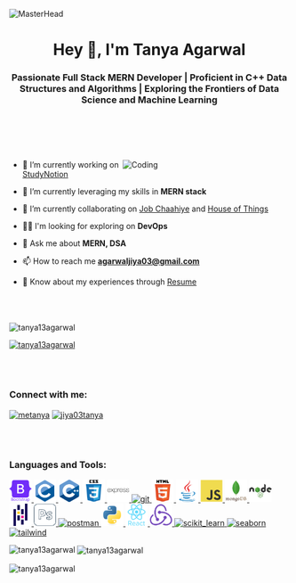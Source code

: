 ![MasterHead](https://res.cloudinary.com/dzqnxxed6/image/upload/v1716358177/ezgif.com-resize_dycgd0.gif)


<h1 align="center">Hey 👋, I'm Tanya Agarwal</h1>
<h3 align="center">Passionate Full Stack MERN Developer | Proficient in C++ Data Structures and Algorithms | Exploring the Frontiers of Data Science and Machine Learning</h3>

<br></br>
<br></br>

<img align="right" alt="Coding" width="300" src = 'https://static.vecteezy.com/system/resources/previews/000/242/494/non_2x/vector-female-developer.jpg' />

- 🔭 I’m currently working on [StudyNotion](https://github.com/tanya13agarwal/StudyNotion.git)
  

- 🌱 I’m currently leveraging my skills in **MERN stack**


- 👯 I’m currently collaborating on [Job Chaahiye](https://github.com/TheLeftyCoder/Employer-Job-Portal) and [House of Things](https://github.com/Divyanshu800/house-of-things)


- 👨‍💻 I'm looking for exploring on **DevOps**


- 💬 Ask me about **MERN, DSA**


- 📫 How to reach me **agarwaljiya03@gmail.com**


- 📄 Know about my experiences through [Resume](https://drive.google.com/file/d/1_cSvlAfgjRBcpjP0IaZMZsApzSKOp7hL/view?usp=sharing)
<br><br/>
<br><br/>

<p align="left"> <img src="https://komarev.com/ghpvc/?username=tanya13agarwal&label=Profile%20views&color=0e75b6&style=flat" alt="tanya13agarwal" /> </p>

<p align="left"> <a href="https://github.com/ryo-ma/github-profile-trophy"><img src="https://github-profile-trophy.vercel.app/?username=tanya13agarwal" alt="tanya13agarwal" /></a> </p>

<br><br/>

<h3 align="left">Connect with me:</h3>
<p align="left">
<a href="https://linkedin.com/in/metanya" target="blank"><img align="center" src="https://raw.githubusercontent.com/rahuldkjain/github-profile-readme-generator/master/src/images/icons/Social/linked-in-alt.svg" alt="metanya" height="30" width="40" /></a>
<a href="https://www.leetcode.com/jiya03tanya" target="blank"><img align="center" src="https://raw.githubusercontent.com/rahuldkjain/github-profile-readme-generator/master/src/images/icons/Social/leet-code.svg" alt="jiya03tanya" height="30" width="40" /></a>
</p>

<br><br/>

<h3 align="left">Languages and Tools:</h3>
<p align="left"> <a href="https://getbootstrap.com" target="_blank" rel="noreferrer"> <img src="https://raw.githubusercontent.com/devicons/devicon/master/icons/bootstrap/bootstrap-plain-wordmark.svg" alt="bootstrap" width="40" height="40"/> </a> <a href="https://www.cprogramming.com/" target="_blank" rel="noreferrer"> <img src="https://raw.githubusercontent.com/devicons/devicon/master/icons/c/c-original.svg" alt="c" width="40" height="40"/> </a> <a href="https://www.w3schools.com/cpp/" target="_blank" rel="noreferrer"> <img src="https://raw.githubusercontent.com/devicons/devicon/master/icons/cplusplus/cplusplus-original.svg" alt="cplusplus" width="40" height="40"/> </a> <a href="https://www.w3schools.com/css/" target="_blank" rel="noreferrer"> <img src="https://raw.githubusercontent.com/devicons/devicon/master/icons/css3/css3-original-wordmark.svg" alt="css3" width="40" height="40"/> </a> <a href="https://expressjs.com" target="_blank" rel="noreferrer"> <img src="https://raw.githubusercontent.com/devicons/devicon/master/icons/express/express-original-wordmark.svg" alt="express" width="40" height="40"/> </a> <a href="https://git-scm.com/" target="_blank" rel="noreferrer"> <img src="https://www.vectorlogo.zone/logos/git-scm/git-scm-icon.svg" alt="git" width="40" height="40"/> </a> <a href="https://www.w3.org/html/" target="_blank" rel="noreferrer"> <img src="https://raw.githubusercontent.com/devicons/devicon/master/icons/html5/html5-original-wordmark.svg" alt="html5" width="40" height="40"/> </a> <a href="https://www.java.com" target="_blank" rel="noreferrer"> <img src="https://raw.githubusercontent.com/devicons/devicon/master/icons/java/java-original.svg" alt="java" width="40" height="40"/> </a> <a href="https://developer.mozilla.org/en-US/docs/Web/JavaScript" target="_blank" rel="noreferrer"> <img src="https://raw.githubusercontent.com/devicons/devicon/master/icons/javascript/javascript-original.svg" alt="javascript" width="40" height="40"/> </a> <a href="https://www.mongodb.com/" target="_blank" rel="noreferrer"> <img src="https://raw.githubusercontent.com/devicons/devicon/master/icons/mongodb/mongodb-original-wordmark.svg" alt="mongodb" width="40" height="40"/> </a> <a href="https://nodejs.org" target="_blank" rel="noreferrer"> <img src="https://raw.githubusercontent.com/devicons/devicon/master/icons/nodejs/nodejs-original-wordmark.svg" alt="nodejs" width="40" height="40"/> </a> <a href="https://pandas.pydata.org/" target="_blank" rel="noreferrer"> <img src="https://raw.githubusercontent.com/devicons/devicon/2ae2a900d2f041da66e950e4d48052658d850630/icons/pandas/pandas-original.svg" alt="pandas" width="40" height="40"/> </a> <a href="https://www.photoshop.com/en" target="_blank" rel="noreferrer"> <img src="https://raw.githubusercontent.com/devicons/devicon/master/icons/photoshop/photoshop-line.svg" alt="photoshop" width="40" height="40"/> </a> <a href="https://postman.com" target="_blank" rel="noreferrer"> <img src="https://www.vectorlogo.zone/logos/getpostman/getpostman-icon.svg" alt="postman" width="40" height="40"/> </a> <a href="https://www.python.org" target="_blank" rel="noreferrer"> <img src="https://raw.githubusercontent.com/devicons/devicon/master/icons/python/python-original.svg" alt="python" width="40" height="40"/> </a> <a href="https://reactjs.org/" target="_blank" rel="noreferrer"> <img src="https://raw.githubusercontent.com/devicons/devicon/master/icons/react/react-original-wordmark.svg" alt="react" width="40" height="40"/> </a> <a href="https://redux.js.org" target="_blank" rel="noreferrer"> <img src="https://raw.githubusercontent.com/devicons/devicon/master/icons/redux/redux-original.svg" alt="redux" width="40" height="40"/> </a> <a href="https://scikit-learn.org/" target="_blank" rel="noreferrer"> <img src="https://upload.wikimedia.org/wikipedia/commons/0/05/Scikit_learn_logo_small.svg" alt="scikit_learn" width="40" height="40"/> </a> <a href="https://seaborn.pydata.org/" target="_blank" rel="noreferrer"> <img src="https://seaborn.pydata.org/_images/logo-mark-lightbg.svg" alt="seaborn" width="40" height="40"/> </a> <a href="https://tailwindcss.com/" target="_blank" rel="noreferrer"> <img src="https://www.vectorlogo.zone/logos/tailwindcss/tailwindcss-icon.svg" alt="tailwind" width="40" height="40"/> </a> </p>

<p><img align="left" src="https://github-readme-stats.vercel.app/api/top-langs?username=tanya13agarwal&show_icons=true&locale=en&layout=compact" alt="tanya13agarwal" /></p>

<p>&nbsp;<img align="center" src="https://github-readme-stats.vercel.app/api?username=tanya13agarwal&show_icons=true&locale=en" alt="tanya13agarwal" /></p>

<p><img align="center" src="https://github-readme-streak-stats.herokuapp.com/?user=tanya13agarwal&" alt="tanya13agarwal" /></p>
